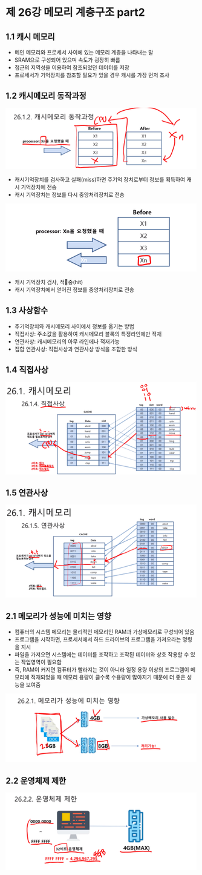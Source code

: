 # 제 26강 메모리 계층구조 part2
## 1.1 캐시 메모리
- 메인 메모리와 프로세서 사이에 있는 메모리 계층을 나타내는 말
- SRAM으로 구성되어 있으며 속도가 굉장히 빠름
- 접근의 지역성을 이용하여 참조되었던 데이터를 저장
- 프로세서가 기억장치를 참조할 필요가 있을 경우 캐시를 가장 먼저 조사 

## 1.2 캐시메모리 동작과정
![캐시메모리 동작과정](../img/캐시메모리동작과정.png)
- 캐시기억장치를 검사하고 실패(miss)하면 주기억 장치로부터 정보를 획득하여 캐시 기억장치에 전송
- 캐시 기억장치는 정보를 다시 중앙처리장치로 전송

![캐시메모리 동작과정2](../img/캐시메모리동작과정2.png)
- 캐시 기억장치 검사, 적중(hit)
- 캐시 기억장치에서 얻어진 정보를 중앙처리장치로 전송

## 1.3 사상함수
- 주기억장치와 캐시메모리 사이에서 정보를 옮기는 방법
- 직접사상: 주소값을 활용하여 캐시메모리 블록의 특정라인에만 적재
- 연관사상: 캐시메모리의 아무 라인에나 적재가능
- 집합 연관사상: 직접사상과 연관사상 방식을 조합한 방식

## 1.4 직접사상
![직접사상](../img/직접사상.png)

## 1.5 연관사상
![연관사상](../img/연관사상.png)

## 2.1 메모리가 성능에 미치는 영향
- 컴퓨터의 시스템 메모리는 물리적인 메모리인 RAM과 가상메모리로 구성되어 있음
- 프로그램을 시작하면, 프로세서에서 하드 드라이브의 프로그램을 가져오라는 명령을 지시
- 파일을 가져오면 시스템에는 데이터를 조작하고 조작된 데이터와 상호 작용할 수 있는 작업영역이 필요함
- 즉, RAM이 커지면 컴퓨터가 빨라지는 것이 아니라 일정 용량 이상의 프로그램이 메모리에 적재되었을 때 메모리 용량이 클수록 수용량이 많아지기 때문에 더 좋은 성능을 보여줌 

![메모리성능에미치는영향](../img/메모리성능에미치는영향.png)

## 2.2 운영체제 제한
![운영체제 제한](../img/운영체제제한.png)